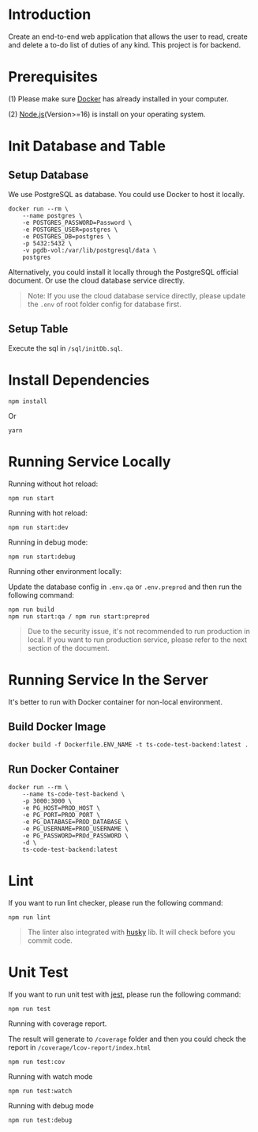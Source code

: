 # Introduction
Create an end-to-end web application that allows the user to read, create and delete a to-do list of duties of any kind. This project is for backend.

# Prerequisites
(1) Please make sure [Docker]([https://www.docker.com/]) has already installed in your computer. 

(2) [Node.js](https://nodejs.org/en)(Version>=16) is install on your operating system.

# Init Database and Table
## Setup Database
We use PostgreSQL as database. You could use Docker to host it locally.

```
docker run --rm \
    --name postgres \
    -e POSTGRES_PASSWORD=Password \
    -e POSTGRES_USER=postgres \
    -e POSTGRES_DB=postgres \
    -p 5432:5432 \
    -v pgdb-vol:/var/lib/postgresql/data \
    postgres
```

Alternatively, you could install it locally through the PostgreSQL official document. Or use the cloud database service directly.

>Note: If you use the cloud database service directly, please update the ``.env`` of root folder config for database first.

## Setup Table
Execute the sql in ``/sql/initDb.sql``.

# Install Dependencies
```
npm install
```
Or
```
yarn
```

# Running Service Locally
Running without hot reload:
```
npm run start
```

Running with hot reload:
```
npm run start:dev
```

Running in debug mode:
```
npm run start:debug
```

Running other environment locally:

Update the database config in ``.env.qa`` or ``.env.preprod`` and then run the following command:
```
npm run build
npm run start:qa / npm run start:preprod
```
> Due to the security issue, it's not recommended to run production in local. If you want to run production service, please refer to the next section of the document.

# Running Service In the Server
It's better to run with Docker container for non-local environment.

## Build Docker Image
```
docker build -f Dockerfile.ENV_NAME -t ts-code-test-backend:latest .
```

## Run Docker Container
``` 
docker run --rm \
    --name ts-code-test-backend \
    -p 3000:3000 \
    -e PG_HOST=PROD_HOST \
    -e PG_PORT=PROD_PORT \
    -e PG_DATABASE=PROD_DATABASE \
    -e PG_USERNAME=PROD_USERNAME \
    -e PG_PASSWORD=PROd_PASSWORD \
    -d \
    ts-code-test-backend:latest
```

# Lint
If you want to run lint checker, please run the following command:

```
npm run lint
```

> The linter also integrated with [husky](https://www.npmjs.com/package/husky) lib. It will check before you commit code.

# Unit Test
If you want to run unit test with [jest](https://jestjs.io/), please run the following command:

```
npm run test
```

Running with coverage report. 

The result will generate to ``/coverage`` folder and then you could check the report in ``/coverage/lcov-report/index.html``
```
npm run test:cov
```

Running with watch mode
```
npm run test:watch
```

Running with debug mode
```
npm run test:debug
```
